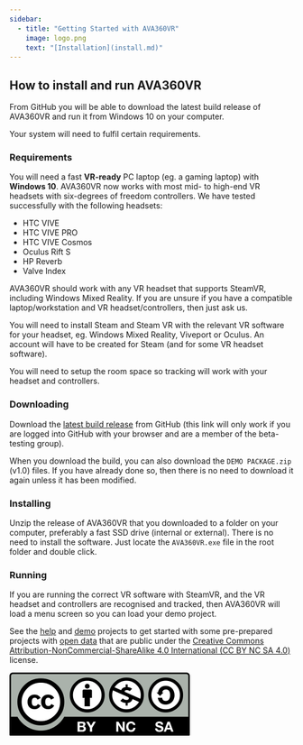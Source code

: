 ```yaml
---
sidebar:
  - title: "Getting Started with AVA360VR"
    image: logo.png 
    text: "[Installation](install.md)"
---
```


## How to install and run AVA360VR

From GitHub you will be able to download the latest build release of AVA360VR and run it from Windows 10 on your computer.

Your system will need to fulfil certain requirements.

### Requirements

You will need a fast **VR-ready** PC laptop (eg. a gaming laptop) with **Windows 10**. AVA360VR now works with most mid- to high-end VR headsets with six-degrees of freedom controllers. We have tested successfully with the following headsets:
- HTC VIVE
- HTC VIVE PRO
- HTC VIVE Cosmos
- Oculus Rift S
- HP Reverb
- Valve Index 

AVA360VR should work with any VR headset that supports SteamVR, including Windows Mixed Reality. If you are unsure if you have a compatible laptop/workstation and VR headset/controllers, then just ask us.

You will need to install Steam and Steam VR with the relevant VR software for your headset, eg. Windows Mixed Reality, Viveport or Oculus. An account will have to be created for Steam (and for some VR headset software).

You will need to setup the room space so tracking will work with your headset and controllers.

### Downloading

Download the [latest build release](https://github.com/BigSoftVideo/AVA360VR-beta-testing/releases) from GitHub (this link will only work if you are logged into GitHub with your browser and are a member of the beta-testing group). 

When you download the build, you can also download the `DEMO PACKAGE.zip` (v1.0) files. If you have already done so, then there is no need to download it again unless it has been modified.

### Installing

Unzip the release of AVA360VR that you downloaded to a folder on your computer, preferably a fast SSD drive (internal or external). There is no need to install the software. Just locate the `AVA360VR.exe` file in the root folder and double click.

### Running

If you are running the correct VR software with SteamVR, and the VR headset and controllers are recognised and tracked, then AVA360VR will load a menu screen so you can load your demo project.

See the [help](help.md) and [demo](demo.md) projects to get started with some pre-prepared projects with [open data](https://wiki.creativecommons.org/wiki/data) that are public under the [Creative Commons Attribution-NonCommercial-ShareAlike 4.0 International (CC BY NC SA 4.0)](http://creativecommons.org/licenses/by-nc-sa/4.0/) license.

![](images/Cc-by-nc-sa_icon.svg.png)